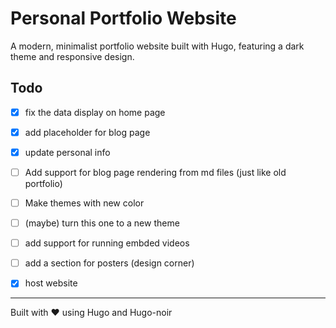 # Personal Portfolio Website

A modern, minimalist portfolio website built with Hugo, featuring a dark theme and responsive design.

## Todo
- [x] fix the data display on home page
- [x] add placeholder for blog page
- [x] update personal info
- [ ] Add support for blog page rendering from md files (just like old portfolio)
- [ ] Make themes with new color
- [ ] (maybe) turn this one to a new theme
- [ ] add support for running embded videos
- [ ] add a section for posters (design corner)
- [x] host website

  

---
Built with ❤️ using Hugo and Hugo-noir  